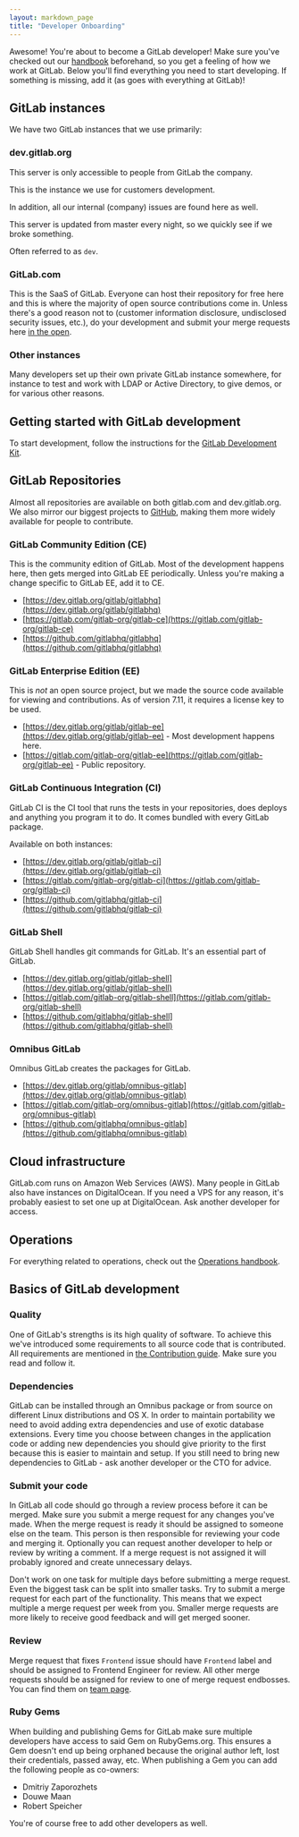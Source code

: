 ```yaml
---
layout: markdown_page
title: "Developer Onboarding"
---
```


Awesome! You're about to become a GitLab developer!
Make sure you've checked out our [handbook] beforehand, so you get a feeling
of how we work at GitLab. Below you'll find everything you need to start developing.
If something is missing, add it (as goes with everything at GitLab)!

## GitLab instances

We have two GitLab instances that we use primarily:

### dev.gitlab.org

This server is only accessible to people from GitLab the company.

This is the instance we use for customers development.

In addition, all our internal (company) issues are found here as well.

This server is updated from master every night, so we quickly see if we broke something.

Often referred to as `dev`.

### GitLab.com

This is the SaaS of GitLab. Everyone can host their repository for free here and
this is where the majority of open source contributions come in. Unless there's
a good reason not to (customer information disclosure, undisclosed security
issues, etc.), do your development and submit your merge requests here [in the open].

### Other instances

Many developers set up their own private GitLab instance somewhere, for instance
to test and work with LDAP or Active Directory, to give demos, or for various
other reasons.

## Getting started with GitLab development

To start development, follow the instructions for the [GitLab Development Kit](https://gitlab.com/gitlab-org/gitlab-development-kit).

## GitLab Repositories

Almost all repositories are available on both gitlab.com and dev.gitlab.org. We
also mirror our biggest projects to [GitHub](https://github.com/gitlabhq),
making them more widely available for people to contribute.

### GitLab Community Edition (CE)

This is the community edition of GitLab. Most of the development happens here,
then gets merged into GitLab EE periodically. Unless you're making a change
specific to GitLab EE, add it to CE.

- [https://dev.gitlab.org/gitlab/gitlabhq](https://dev.gitlab.org/gitlab/gitlabhq)
- [https://gitlab.com/gitlab-org/gitlab-ce](https://gitlab.com/gitlab-org/gitlab-ce)
- [https://github.com/gitlabhq/gitlabhq](https://github.com/gitlabhq/gitlabhq)

### GitLab Enterprise Edition (EE)

This is _not_ an open source project, but we made the source code available for
viewing and contributions. As of version 7.11, it requires a license key to be
used.

- [https://dev.gitlab.org/gitlab/gitlab-ee](https://dev.gitlab.org/gitlab/gitlab-ee) - Most development happens here.
- [https://gitlab.com/gitlab-org/gitlab-ee](https://gitlab.com/gitlab-org/gitlab-ee) - Public repository.

### GitLab Continuous Integration (CI)

GitLab CI is the CI tool that runs the tests in your repositories, does deploys
and anything you program it to do. It comes bundled with every GitLab package.

Available on both instances:

- [https://dev.gitlab.org/gitlab/gitlab-ci](https://dev.gitlab.org/gitlab/gitlab-ci)
- [https://gitlab.com/gitlab-org/gitlab-ci](https://gitlab.com/gitlab-org/gitlab-ci)
- [https://github.com/gitlabhq/gitlab-ci](https://github.com/gitlabhq/gitlab-ci)

### GitLab Shell

GitLab Shell handles git commands for GitLab. It's an essential part of GitLab.

- [https://dev.gitlab.org/gitlab/gitlab-shell](https://dev.gitlab.org/gitlab/gitlab-shell)
- [https://gitlab.com/gitlab-org/gitlab-shell](https://gitlab.com/gitlab-org/gitlab-shell)
- [https://github.com/gitlabhq/gitlab-shell](https://github.com/gitlabhq/gitlab-shell)

### Omnibus GitLab

Omnibus GitLab creates the packages for GitLab.

- [https://dev.gitlab.org/gitlab/omnibus-gitlab](https://dev.gitlab.org/gitlab/omnibus-gitlab)
- [https://gitlab.com/gitlab-org/omnibus-gitlab](https://gitlab.com/gitlab-org/omnibus-gitlab)
- [https://github.com/gitlabhq/omnibus-gitlab](https://github.com/gitlabhq/omnibus-gitlab)

## Cloud infrastructure

GitLab.com runs on Amazon Web Services (AWS). Many people in GitLab also have
instances on DigitalOcean. If you need a VPS for any reason, it's probably easiest
to set one up at DigitalOcean. Ask another developer for access.

## Operations

For everything related to operations, check out the
[Operations handbook](https://about.gitlab.com/handbook/operations).

## Basics of GitLab development

### Quality

One of GitLab's strengths is its high quality of software. To achieve this we've introduced
some requirements to all source code that is contributed. All requirements are mentioned in
[the Contribution guide](https://gitlab.com/gitlab-org/gitlab-ce/blob/master/CONTRIBUTING.md).
Make sure you read and follow it.

### Dependencies

GitLab can be installed through an Omnibus package or from source on different Linux distributions and OS X.
In order to maintain portability we need to avoid adding extra dependencies and use of exotic database extensions.
Every time you choose between changes in the application code or adding new dependencies
you should give priority to the first because this is easier to maintain and setup.
If you still need to bring new dependencies to GitLab - ask another developer or the CTO for advice.

### Submit your code

In GitLab all code should go through a review process before it can be merged.
Make sure you submit a merge request for any changes you've made.
When the merge request is ready it should be assigned to someone else on the team.
This person is then responsible for reviewing your code and merging it.
Optionally you can request another developer to help or review by writing a comment.
If a merge request is not assigned it will probably ignored and create unnecessary
delays.

Don't work on one task for multiple days before submitting a merge request.
Even the biggest task can be split into smaller tasks.
Try to submit a merge request for each part of the functionality.
This means that we expect multiple a merge request per week from you.
Smaller merge requests are more likely to receive good feedback and will get merged sooner.

### Review 

Merge request that fixes `Frontend` issue should have `Frontend` label and should be assigned to Frontend Engineer for review. 
All other merge requests should be assigned for review to one of merge request endbosses. 
You can find them on [team page](https://about.gitlab.com/team/). 

### Ruby Gems

When building and publishing Gems for GitLab make sure multiple developers have
access to said Gem on RubyGems.org. This ensures a Gem doesn't end up being
orphaned because the original author left, lost their credentials, passed away,
etc. When publishing a Gem you can add the following people as co-owners:

* Dmitriy Zaporozhets
* Douwe Maan
* Robert Speicher

You're of course free to add other developers as well.

[handbook]: https://about.gitlab.com/handbook
[in the open]: https://about.gitlab.com/2015/08/03/almost-everything-we-do-is-now-open/
